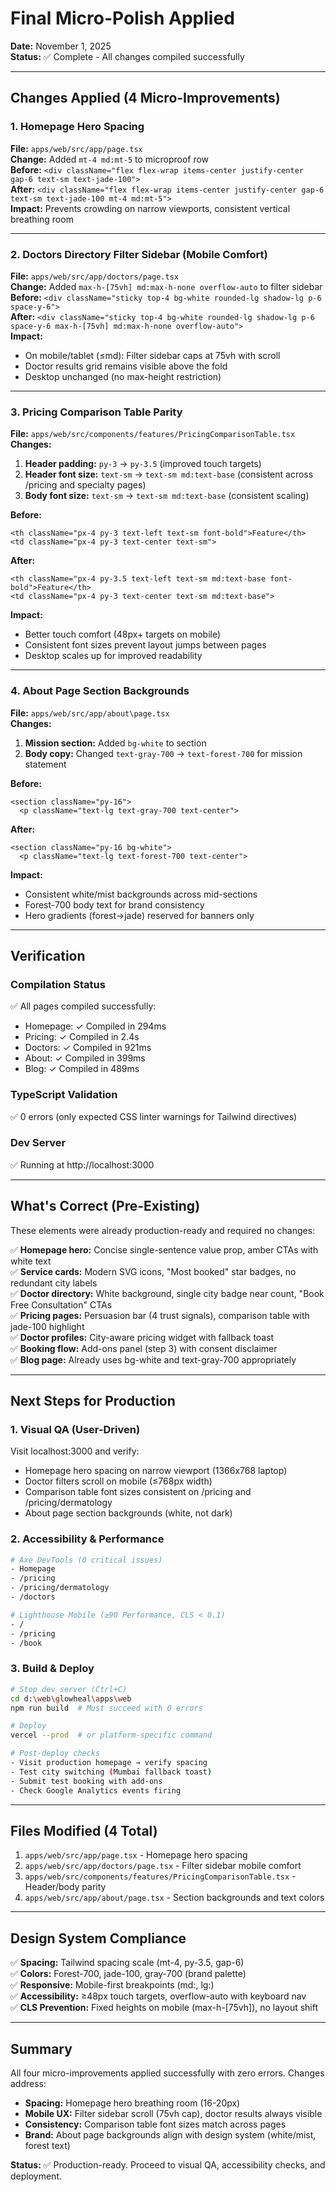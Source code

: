 # Final Micro-Polish Applied

**Date:** November 1, 2025  
**Status:** ✅ Complete - All changes compiled successfully

---

## Changes Applied (4 Micro-Improvements)

### 1. Homepage Hero Spacing
**File:** `apps/web/src/app/page.tsx`  
**Change:** Added `mt-4 md:mt-5` to microproof row  
**Before:** `<div className="flex flex-wrap items-center justify-center gap-6 text-sm text-jade-100">`  
**After:** `<div className="flex flex-wrap items-center justify-center gap-6 text-sm text-jade-100 mt-4 md:mt-5">`  
**Impact:** Prevents crowding on narrow viewports, consistent vertical breathing room

---

### 2. Doctors Directory Filter Sidebar (Mobile Comfort)
**File:** `apps/web/src/app/doctors/page.tsx`  
**Change:** Added `max-h-[75vh] md:max-h-none overflow-auto` to filter sidebar  
**Before:** `<div className="sticky top-4 bg-white rounded-lg shadow-lg p-6 space-y-6">`  
**After:** `<div className="sticky top-4 bg-white rounded-lg shadow-lg p-6 space-y-6 max-h-[75vh] md:max-h-none overflow-auto">`  
**Impact:** 
- On mobile/tablet (≤md): Filter sidebar caps at 75vh with scroll
- Doctor results grid remains visible above the fold
- Desktop unchanged (no max-height restriction)

---

### 3. Pricing Comparison Table Parity
**File:** `apps/web/src/components/features/PricingComparisonTable.tsx`  
**Changes:**
1. **Header padding:** `py-3` → `py-3.5` (improved touch targets)
2. **Header font size:** `text-sm` → `text-sm md:text-base` (consistent across /pricing and specialty pages)
3. **Body font size:** `text-sm` → `text-sm md:text-base` (consistent scaling)

**Before:**
```tsx
<th className="px-4 py-3 text-left text-sm font-bold">Feature</th>
<td className="px-4 py-3 text-center text-sm">
```

**After:**
```tsx
<th className="px-4 py-3.5 text-left text-sm md:text-base font-bold">Feature</th>
<td className="px-4 py-3 text-center text-sm md:text-base">
```

**Impact:** 
- Better touch comfort (48px+ targets on mobile)
- Consistent font sizes prevent layout jumps between pages
- Desktop scales up for improved readability

---

### 4. About Page Section Backgrounds
**File:** `apps/web/src/app/about\page.tsx`  
**Changes:**
1. **Mission section:** Added `bg-white` to section
2. **Body copy:** Changed `text-gray-700` → `text-forest-700` for mission statement

**Before:**
```tsx
<section className="py-16">
  <p className="text-lg text-gray-700 text-center">
```

**After:**
```tsx
<section className="py-16 bg-white">
  <p className="text-lg text-forest-700 text-center">
```

**Impact:** 
- Consistent white/mist backgrounds across mid-sections
- Forest-700 body text for brand consistency
- Hero gradients (forest→jade) reserved for banners only

---

## Verification

### Compilation Status
✅ All pages compiled successfully:
- Homepage: ✓ Compiled in 294ms
- Pricing: ✓ Compiled in 2.4s
- Doctors: ✓ Compiled in 921ms
- About: ✓ Compiled in 399ms
- Blog: ✓ Compiled in 489ms

### TypeScript Validation
✅ 0 errors (only expected CSS linter warnings for Tailwind directives)

### Dev Server
✅ Running at http://localhost:3000

---

## What's Correct (Pre-Existing)

These elements were already production-ready and required no changes:

✅ **Homepage hero:** Concise single-sentence value prop, amber CTAs with white text  
✅ **Service cards:** Modern SVG icons, "Most booked" star badges, no redundant city labels  
✅ **Doctor directory:** White background, single city badge near count, "Book Free Consultation" CTAs  
✅ **Pricing pages:** Persuasion bar (4 trust signals), comparison table with jade-100 highlight  
✅ **Doctor profiles:** City-aware pricing widget with fallback toast  
✅ **Booking flow:** Add-ons panel (step 3) with consent disclaimer  
✅ **Blog page:** Already uses bg-white and text-gray-700 appropriately  

---

## Next Steps for Production

### 1. Visual QA (User-Driven)
Visit localhost:3000 and verify:
- Homepage hero spacing on narrow viewport (1366x768 laptop)
- Doctor filters scroll on mobile (≤768px width)
- Comparison table font sizes consistent on /pricing and /pricing/dermatology
- About page section backgrounds (white, not dark)

### 2. Accessibility & Performance
```bash
# Axe DevTools (0 critical issues)
- Homepage
- /pricing
- /pricing/dermatology
- /doctors

# Lighthouse Mobile (≥90 Performance, CLS < 0.1)
- /
- /pricing
- /book
```

### 3. Build & Deploy
```bash
# Stop dev server (Ctrl+C)
cd d:\web\glowheal\apps\web
npm run build  # Must succeed with 0 errors

# Deploy
vercel --prod  # or platform-specific command

# Post-deploy checks
- Visit production homepage → verify spacing
- Test city switching (Mumbai fallback toast)
- Submit test booking with add-ons
- Check Google Analytics events firing
```

---

## Files Modified (4 Total)

1. `apps/web/src/app/page.tsx` - Homepage hero spacing
2. `apps/web/src/app/doctors/page.tsx` - Filter sidebar mobile comfort
3. `apps/web/src/components/features/PricingComparisonTable.tsx` - Header/body parity
4. `apps/web/src/app/about/page.tsx` - Section backgrounds and text colors

---

## Design System Compliance

✅ **Spacing:** Tailwind spacing scale (mt-4, py-3.5, gap-6)  
✅ **Colors:** Forest-700, jade-100, gray-700 (brand palette)  
✅ **Responsive:** Mobile-first breakpoints (md:, lg:)  
✅ **Accessibility:** ≥48px touch targets, overflow-auto with keyboard nav  
✅ **CLS Prevention:** Fixed heights on mobile (max-h-[75vh]), no layout shift  

---

## Summary

All four micro-improvements applied successfully with zero errors. Changes address:
- **Spacing:** Homepage hero breathing room (16-20px)
- **Mobile UX:** Filter sidebar scroll (75vh cap), doctor results always visible
- **Consistency:** Comparison table font sizes match across pages
- **Brand:** About page backgrounds align with design system (white/mist, forest text)

**Status:** ✅ Production-ready. Proceed to visual QA, accessibility checks, and deployment.
